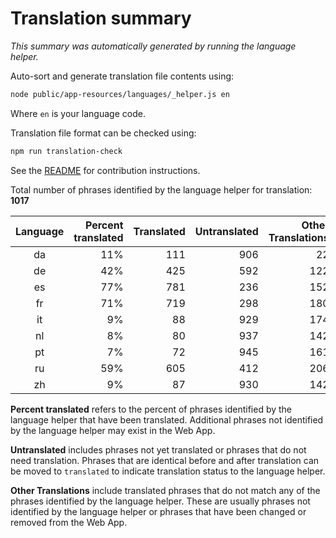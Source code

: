 # Translation summary

_This summary was automatically generated by running the language helper._

Auto-sort and generate translation file contents using:

```bash
node public/app-resources/languages/_helper.js en
```

Where `en` is your language code.

Translation file format can be checked using:

```bash
npm run translation-check
```

See the [README](https://github.com/FarmBot/Farmbot-Web-App#translating-the-web-app-into-your-language) for contribution instructions.

Total number of phrases identified by the language helper for translation: __1017__

|Language|Percent translated|Translated|Untranslated|Other Translations|
|:---:|---:|---:|---:|---:|
|da|11%|111|906|22|
|de|42%|425|592|122|
|es|77%|781|236|152|
|fr|71%|719|298|180|
|it|9%|88|929|174|
|nl|8%|80|937|142|
|pt|7%|72|945|161|
|ru|59%|605|412|206|
|zh|9%|87|930|142|

**Percent translated** refers to the percent of phrases identified by the
language helper that have been translated. Additional phrases not identified
by the language helper may exist in the Web App.


**Untranslated** includes phrases not yet translated or phrases that do not
need translation. Phrases that are identical before and after translation
can be moved to `translated` to indicate translation status to the language
helper.

**Other Translations** include translated phrases that do not match any of
the phrases identified by the language helper. These are usually phrases
not identified by the language helper or phrases that have been changed
or removed from the Web App.
